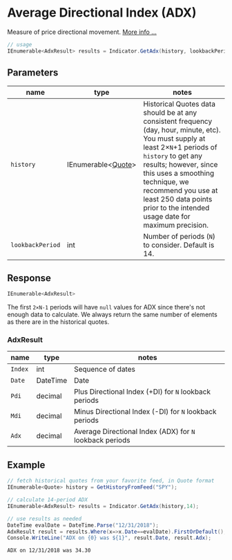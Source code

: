 ﻿# Average Directional Index (ADX)

Measure of price directional movement.
[More info ...](https://school.stockcharts.com/doku.php?id=technical_indicators:average_directional_index_adx)

```csharp
// usage
IEnumerable<AdxResult> results = Indicator.GetAdx(history, lookbackPeriod);  
```

## Parameters

| name | type | notes
| -- |-- |--
| `history` | IEnumerable\<[Quote](/GUIDE.md#Quote)\> | Historical Quotes data should be at any consistent frequency (day, hour, minute, etc).  You must supply at least 2×`N`+1 periods of `history` to get any results; however, since this uses a smoothing technique, we recommend you use at least 250 data points prior to the intended usage date for maximum precision.
| `lookbackPeriod` | int | Number of periods (`N`) to consider.  Default is 14.

## Response

```csharp
IEnumerable<AdxResult>
```

The first `2×N-1` periods will have `null` values for ADX since there's not enough data to calculate.  We always return the same number of elements as there are in the historical quotes.

### AdxResult

| name | type | notes
| -- |-- |--
| `Index` | int | Sequence of dates
| `Date` | DateTime | Date
| `Pdi` | decimal | Plus Directional Index (+DI) for `N` lookback periods
| `Mdi` | decimal | Minus Directional Index (-DI) for `N` lookback periods
| `Adx` | decimal | Average Directional Index (ADX) for `N` lookback periods

## Example

```csharp
// fetch historical quotes from your favorite feed, in Quote format
IEnumerable<Quote> history = GetHistoryFromFeed("SPY");

// calculate 14-period ADX
IEnumerable<AdxResult> results = Indicator.GetAdx(history,14);

// use results as needed
DateTime evalDate = DateTime.Parse("12/31/2018");
AdxResult result = results.Where(x=>x.Date==evalDate).FirstOrDefault();
Console.WriteLine("ADX on {0} was ${1}", result.Date, result.Adx);
```

```bash
ADX on 12/31/2018 was 34.30
```

